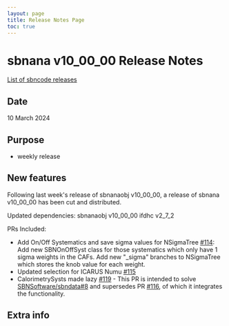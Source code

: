 ```yaml
---
layout: page
title: Release Notes Page
toc: true
---
```


sbnana v10_00_00 Release Notes
=======================================================================================

[List of sbncode releases](https://github.com/SBNSoftware/SBNSoftware.github.io/tree/master/AnalysisInfrastructure/Releases)

Date
---------------------------------------------------
10 March 2024

Purpose
---------------------------------------------------
* weekly release

New features
---------------------------------------------------
 
Following last week's release of sbnanaobj v10_00_00, a release of sbnana v10_00_00 has been cut and distributed.
	
Updated dependencies:
sbnanaobj     v10_00_00
ifdhc         v2_7_2

PRs Included:
- Add On/Off Systematics and save sigma values for NSigmaTree [#114](https://github.com/SBNSoftware/sbnana/pull/114): Add new SBNOnOffSyst class for those systematics which only have 1 sigma weights in the CAFs. Add new "_sigma" branches to NSigmaTree which stores the knob value for each weight.
- Updated selection for ICARUS Numu [#115](https://github.com/SBNSoftware/sbnana/pull/115)
- CalorimetrySysts made lazy [#119](https://github.com/SBNSoftware/sbnana/pull/119) - This PR is intended to solve [SBNSoftware/sbndata#8](https://github.com/SBNSoftware/sbndata/issues/8) and supersedes PR [#116](https://github.com/SBNSoftware/sbnana/pull/116), of which it integrates the functionality.

Extra info
---------------------------------------------------
